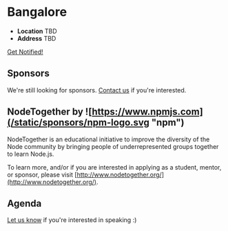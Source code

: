 # Bangalore

* **Location** TBD
* **Address** TBD

<a class="button" href="https://docs.google.com/a/linuxfoundation.org/forms/d/1VuGLKcWJDi2wtfcgJvgzvarkYnedJSeaimnRIuCGQq8/viewform">Get Notified!</a>

## Sponsors

We're still looking for sponsors. <a href="mailto:tbenzies@linuxfoundation.org?subject=Node.js%20Live%20Sponsorship">Contact us</a> if you're interested.

## NodeTogether by ![https://www.npmjs.com](/static/sponsors/npm-logo.svg "npm")

NodeTogether is an educational initiative to improve the diversity of the Node community by bringing people of underrepresented groups together to learn Node.js.

To learn more, and/or if you are interested in applying as a student, mentor, or sponsor, please visit [http://www.nodetogether.org/](http://www.nodetogether.org/).

## Agenda

[Let us know](https://github.com/nodejs/live.nodejs.org#interested-in-speaking) 
if you're interested in speaking :)
